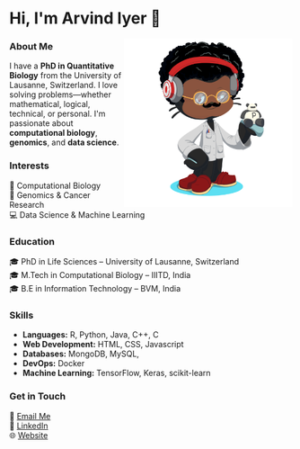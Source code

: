 # Hi, I'm Arvind Iyer 👋  

<img align="right" width="300" src="https://raw.githubusercontent.com/Arvindiyer/Arvindiyer/master/my_octant.png">

### About Me  
I have a **PhD in Quantitative Biology** from the University of Lausanne, Switzerland. I love solving problems—whether mathematical, logical, technical, or personal. I'm  passionate about **computational biology**, **genomics**, and **data science**.  

### Interests  
🔬 Computational Biology  
🧬 Genomics & Cancer Research  
💻 Data Science & Machine Learning  

### Education  
🎓 PhD in Life Sciences – University of Lausanne, Switzerland  
🎓 M.Tech in Computational Biology – IIITD, India  
🎓 B.E in Information Technology – BVM, India  

### Skills

- **Languages:** R, Python, Java, C++, C
- **Web Development:** HTML, CSS, Javascript
- **Databases:** MongoDB, MySQL, 
- **DevOps:** Docker
- **Machine Learning:** TensorFlow, Keras, scikit-learn

### Get in Touch  
📧 [Email Me](mailto:ayalurarvind@gmail.com)  
💼 [LinkedIn](https://www.linkedin.com/in/arvind-iyer)  
🌐 [Website](https://arvindkiyer.com)  




<!-- ## Hi there 👋 -->

<!--
**Arvindiyer/Arvindiyer** is a ✨ _special_ ✨ repository because its `README.md` (this file) appears on your GitHub profile.

Here are some ideas to get you started:

- 🔭 I’m currently working on ...
- 🌱 I’m currently learning ...
- 👯 I’m looking to collaborate on ...
- 🤔 I’m looking for help with ...
- 💬 Ask me about ...
- 📫 How to reach me: ...
- 😄 Pronouns: ...
- ⚡ Fun fact: ...
-->
